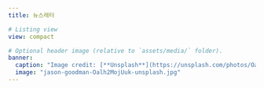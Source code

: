 ```yaml
---
title: 뉴스레터

# Listing view
view: compact

# Optional header image (relative to `assets/media/` folder).
banner:
  caption: "Image credit: [**Unsplash**](https://unsplash.com/photos/Oalh2MojUuk)"
  image: "jason-goodman-Oalh2MojUuk-unsplash.jpg"
---
```

